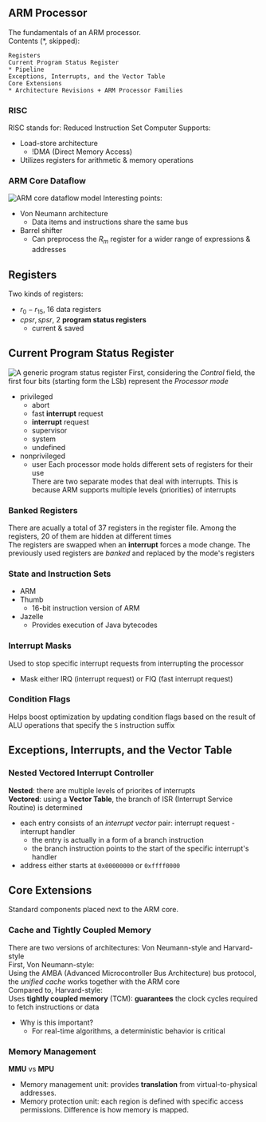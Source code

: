 ## ARM Processor
The fundamentals of an ARM processor.<br>
Contents (*, skipped):
```
Registers
Current Program Status Register
* Pipeline
Exceptions, Interrupts, and the Vector Table
Core Extensions
* Architecture Revisions + ARM Processor Families
```

### RISC
RISC stands for: Reduced Instruction Set Computer
Supports:
* Load-store architecture
  * !DMA (Direct Memory Access)
* Utilizes registers for arithmetic & memory operations

### ARM Core Dataflow
![ARM core dataflow model](https://github.com/young170/2024-1-MA/edit/main/assets/images/ARM_core_dataflow_model.png)
Interesting points:
* Von Neumann architecture
  * Data items and instructions share the same bus
* Barrel shifter
  * Can preprocess the $R_m$ register for a wider range of expressions & addresses

## Registers
Two kinds of registers:
* $r_0-r_{15}$, 16 data registers
* $cpsr, spsr$, 2 **program status registers**
  * current & saved

## Current Program Status Register
![A generic program status register](https://github.com/young170/2024-1-MA/edit/main/assets/images/program_status_register.png)
First, considering the *Control* field, the first four bits (starting form the LSb) represent the *Processor mode*<br>
* privileged
  * abort
  * fast **interrupt** request
  * **interrupt** request
  * supervisor
  * system
  * undefined
* nonprivileged
  * user
Each processor mode holds different sets of registers for their use<br>
There are two separate modes that deal with interrupts. This is because ARM supports multiple levels (priorities) of interrupts<br>

### Banked Registers
There are acually a total of 37 registers in the register file. Among the registers, 20 of them are hidden at different times<br>
The registers are swapped when an **interrupt** forces a mode change. The previously used registers are *banked* and replaced by the mode's registers<br>

### State and Instruction Sets
* ARM
* Thumb
  * 16-bit instruction version of ARM
* Jazelle
  * Provides execution of Java bytecodes
 
### Interrupt Masks
Used to stop specific interrupt requests from interrupting the processor
* Mask either IRQ (interrupt request) or FIQ (fast interrupt request)

### Condition Flags
Helps boost optimization by updating condition flags based on the result of ALU operations that specify the `S` instruction suffix<br>

## Exceptions, Interrupts, and the Vector Table

### Nested Vectored Interrupt Controller
**Nested**: there are multiple levels of priorites of interrupts<br>
**Vectored**: using a **Vector Table**, the branch of ISR (Interrupt Service Routine) is determined
* each entry consists of an *interrupt vector* pair: interrupt request - interrupt handler
  * the <interrupt handler> entry is actually in a form of a branch instruction
  * the branch instruction points to the start of the specific interrupt's handler
* address either starts at `0x00000000` or `0xffff0000`

## Core Extensions
Standard components placed next to the ARM core.

### Cache and Tightly Coupled Memory
There are two versions of architectures: Von Neumann-style and Harvard-style<br>
First, Von Neumann-style:<br>
Using the AMBA (Advanced Microcontroller Bus Architecture) bus protocol, the *unified cache* works together with the ARM core<br>
Compared to, Harvard-style:<br>
Uses **tightly coupled memory** (TCM): **guarantees** the clock cycles required to fetch instructions or data
* Why is this important?
  * For real-time algorithms, a deterministic behavior is critical
 
### Memory Management
**MMU** vs **MPU**
* Memory management unit: provides **translation** from virtual-to-physical addresses.
* Memory protection unit: each region is defined with specific access permissions.
Difference is how memory is mapped.
